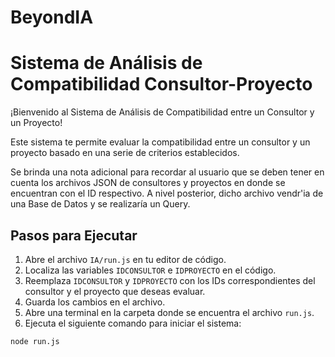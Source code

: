 # BeyondIA
# Sistema de Análisis de Compatibilidad Consultor-Proyecto

¡Bienvenido al Sistema de Análisis de Compatibilidad entre un Consultor y un Proyecto!

Este sistema te permite evaluar la compatibilidad entre un consultor y un proyecto basado en una serie de criterios establecidos.

Se brinda una nota adicional para recordar al usuario que se deben tener en cuenta los archivos JSON de consultores y proyectos en donde se encuentran con el ID respectivo. A nivel posterior, dicho archivo vendr'ia de una Base de Datos y se realizaría un Query. 


## Pasos para Ejecutar

1. Abre el archivo `IA/run.js` en tu editor de código.
2. Localiza las variables `IDCONSULTOR` e `IDPROYECTO` en el código.
3. Reemplaza `IDCONSULTOR` y `IDPROYECTO` con los IDs correspondientes del consultor y el proyecto que deseas evaluar.
4. Guarda los cambios en el archivo.
5. Abre una terminal en la carpeta donde se encuentra el archivo `run.js`.
6. Ejecuta el siguiente comando para iniciar el sistema:

```bash
node run.js


